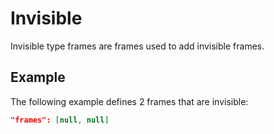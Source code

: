 # Invisible

Invisible type frames are frames used to add invisible frames.

## Example
The following example defines 2 frames that are invisible:
```json
"frames": [null, null]
```
